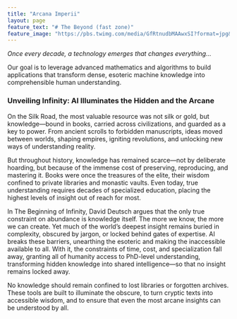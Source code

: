 ```yaml
---
title: "Arcana Imperii"
layout: page
feature_text: "# The Beyond (fast zone)"
feature_image: "https://pbs.twimg.com/media/GfRtnudbMAAwxSI?format=jpg&name=4096x4096"
---
```


*Once every decade, a technology emerges that changes everything...*

Our goal is to leverage advanced mathematics and algorithms to build applications that transform dense, esoteric machine knowledge into comprehensible human understanding.

### Unveiling Infinity: AI Illuminates the Hidden and the Arcane

On the Silk Road, the most valuable resource was not silk or gold, but knowledge—bound in books, carried across civilizations, and guarded as a key to power.
From ancient scrolls to forbidden manuscripts, ideas moved between worlds, shaping empires, igniting revolutions, and unlocking new ways of understanding reality.

But throughout history, knowledge has remained scarce—not by deliberate hoarding, but because of the immense cost of preserving, reproducing, and mastering it.
Books were once the treasures of the elite, their wisdom confined to private libraries and monastic vaults.
Even today, true understanding requires decades of specialized education, placing the highest levels of insight out of reach for most.

In The Beginning of Infinity, David Deutsch argues that the only true constraint on abundance is knowledge itself.
The more we know, the more we can create.
Yet much of the world’s deepest insight remains buried in complexity, obscured by jargon, or locked behind gates of expertise.
AI breaks these barriers, unearthing the esoteric and making the inaccessible available to all.
With it, the constraints of time, cost, and specialization fall away, granting all of humanity access to PhD-level understanding, transforming hidden knowledge into shared intelligence—so that no insight remains locked away.

No knowledge should remain confined to lost libraries or forgotten archives.
These tools are built to illuminate the obscure, to turn cryptic texts into accessible wisdom, and to ensure that even the most arcane insights can be understood by all.